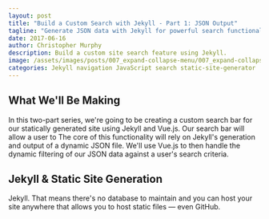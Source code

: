 ```yaml
---
layout: post
title: "Build a Custom Search with Jekyll - Part 1: JSON Output"
tagline: "Generate JSON data with Jekyll for powerful search functionality on a static generated website."
date: 2017-06-16
author: Christopher Murphy
description: Build a custom site search feature using Jekyll.
image: /assets/images/posts/007_expand-collapse-menu/007_expand-collapse-menu.gif
categories: Jekyll navigation JavaScript search static-site-generator
---
```


## What We'll Be Making
In this two-part series, we're going to be creating a custom search bar for our statically generated site using Jekyll and Vue.js. Our search bar will allow a user to  The core of this functionality will rely on Jekyll's generation and output of a dynamic JSON file. We'll use Vue.js to then handle the dynamic filtering of our JSON data against a user's search criteria.

## Jekyll & Static Site Generation
Jekyll. That means there's no database to maintain and you can host your site anywhere that allows you to host static files — even GitHub.

[1]: https://jekyllrb.com/ "Jekyll"